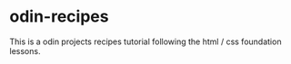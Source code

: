 # odin-recipes
This is a odin projects recipes tutorial following the html / css foundation lessons.
